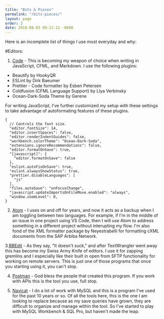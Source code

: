 ```yaml
---
title: "Bits & Pieces"
permalink: "/bits-pieces/"
layout: page
order: 2
date: 2018-08-03 09:11:11 -0600
---
```

Here is an incomplete list of things I use most everyday and why:

#Editors:
1. [Code](https://code.visualstudio.com/) - This is becoming my weapon of choice when writing in JavaScript, CFML, and Markdown.  I use the following plugins:
- Beautify by HookyQR
- ESLint by Dirk Baeumer
- Prettier - Code formatter by Esben Petersen
- Coldfusion (CFML Language Support) by Llya Verbinsky
- Ocean-Dark-Soda Theme by Gerene

For writing JavaScript, I've further customized my setup with these settings to take advantage of autoformating features of these plugins.
```
{
  // Controls the font size.
  "editor.fontSize": 14,
  "editor.insertSpaces": false,
  "editor.renderIndentGuides": false,
  "workbench.colorTheme": "Ocean-Dark-Soda",
  "extensions.ignoreRecommendations": false,
  "editor.formatOnSave": true,
  "[javascript]": {
    "editor.formatOnSave": false
  },
  "eslint.autoFixOnSave": true,
  "eslint.alwaysShowStatus": true,
  "prettier.disableLanguages": [
    "js"
  ],
  "files.autoSave": "onFocusChange",
  "javascript.updateImportsOnFileMove.enabled": "always",
  "window.zoomLevel": 0,
}
```
2. [Atom](https://atom.io/) - I uses on and off for years, and now it acts as a backup when I am toggling between two languages.  For example, if I'm in the middle of an issue in one project using VS Code, then I will use Atom to address something in a different project without interupting my flow.  I'm also fond of the XML formatter package by Neyestrabelli for formatting cXML documents from the SAP Arbiba Network.

3.[BBEdit](https://www.barebones.com/products/bbedit/) - As they say, "It doesn't suck," and after TextWrangler went away this has become my Swiss Army Knife of editors.  I use it for zapping gremlins and I especially like their built in open from SFTP functionality for working on remote servers.  This is just one of those programs that once you starting using it, you can't stop. 

4. [Postman](https://www.getpostman.com/) - God bless the people that created this program.  If you work with APIs this is the tool you use, full stop.

5. [Navicat](https://navicat.com/en) - I do a lot of work with MySQL and this is a program I've used for the past 10 years or so.  Of all the tools here, this is the one I am looking to replace because as my save queries have grown, they are difficult to organize and manage within the tool.  So I've started to play with MySQL Workbench & SQL Pro, but haven't made the leap.
